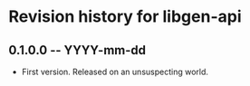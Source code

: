 # Revision history for libgen-api

## 0.1.0.0 -- YYYY-mm-dd

* First version. Released on an unsuspecting world.
